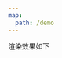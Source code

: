 ```yaml
---
map:
  path: /demo
---
```


渲染效果如下

<demo src="./demo.vue"
title="Demo 演示"
desc="这是一个 Demo 渲染示例"
importMap="{'vue-typical': 'https://cdn.jsdelivr.net/npm/vue-typical@2.1.0/dist/vue-typical.es.min.js'}">
</demo>

<API src="./demo.vue" lang="en"></API>